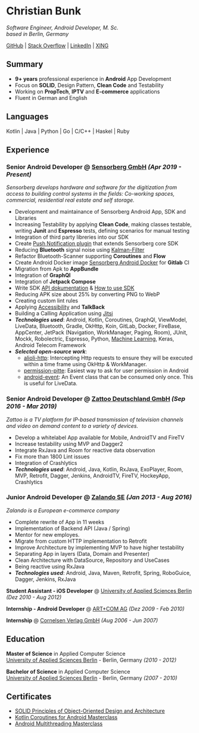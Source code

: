 # Christian Bunk

_Software Engineer, Android Developer, M. Sc.<br> based in Berlin, Germany_ <br>

[GitHub](https://github.com/christianb/) | [Stack Overflow](https://stackoverflow.com/users/14794380/) | [LinkedIn](https://www.linkedin.com/in/christianbunk/) | [XING](https://www.xing.com/profile/Christian_Bunk11/cv)

## Summary
* **9+ years** professional experience in **Android** App Development
* Focus on **SOLID**, Design Pattern, **Clean Code** and Testability
* Working on **PropTech**, **IPTV** and **E-commerce** applications
* Fluent in German and English

## Languages
Kotlin | Java | Python | Go | C/C++ | Haskel | Ruby <br>

## Experience
### **Senior Android Developer** @ [Sensorberg GmbH](https://sensorberg.com/about-us) _(Apr 2019 - Present)_ <br>
_Sensorberg develops hardware and software for the digitization from access to building control systems in the fields: Co-working spaces, commercial, residential real estate and self storage._ <br>

* Development and maintainance of Sensorberg Android App, SDK and Libraries
* Increasing Testability by applying __Clean Code__, making classes testable, writing __Junit__ and __Espresso__ tests, defining scenarios for manual testing
* Integration of third party libreries into our SDK
* Create [Push Notification plugin](https://developer.sensorberg.com/en/smart-spaces/developers/mobile-sdk/android/push/) that extends Sensorberg core SDK
* Reducing __Bluetooth__ signal noise using [Kalman-Filter](https://github.com/christianb/Kalman-Filter)
* Refactor Bluetooth-Scanner supporting __Coroutines__ and __Flow__
* Create Android Docker image [Sensorberg Android Docker](https://github.com/sensorberg/docker-android) for __Gitlab__ CI
* Migration from Apk to __AppBundle__
* Integration of __GraphQl__
* Integration of __Jetpack Compose__
* Write SDK [API dokumentation](https://android.sensorberg.io/sw-sdk/public/android-sdk-kdoc/index.html) & [How to use SDK](https://developer.sensorberg.com/en/smart-spaces/developers/mobile-sdk/android/)
* Reducing APK size about 25% by converting PNG to WebP
* Creating custom lint rules
* Applying [Accessibility](https://www.android.com/accessibility/) and __TalkBack__
* Building a Calling Application using [Jitsi](https://jitsi.github.io/handbook/docs/intro)
* _**Technologies used**_: Android, Kotlin, Coroutines, GraphQl, ViewModel, LiveData, Bluetooth, Gradle, OkHttp, Koin, GitLab, Docker, FireBase, AppCenter, JetPack (Navigation, WorkManager, Paging, Room), JUnit, Mockk, Robolectric, Espresso, Python, [Machine Learning](https://github.com/christianb/NeuralNetwork), Keras, Android Telecom Framework
* _**Selected open-source work**_:
	* [alioli-http](https://github.com/sensorberg/alioli-http): Intercepting Http requests to ensure they will be executed within a time frame using OkHttp & WorkManager.
	* [permission-pitte](https://github.com/sensorberg/permission-bitte): Easiest way to ask for user permission in Android
	* [android-event](https://github.com/sensorberg/android-event): An Event class that can be consumed only once. This is useful for LiveData.

### **Senior Android Developer** @ [Zattoo Deutschland GmbH](https://zattoo.com/company/en/about-us/) _(Sep 2016 - Mar 2019)_ <br>
_Zattoo is a TV platform for IP-based transmission of television channels and video on demand content to a variety of devices._ <br>
* Develop a whitelabel App available for Mobile, AndroidTV and FireTV
* Increase testability using MVP and Dagger2
* Integrate RxJava and Room for reactive data observation
* Fix more than 1800 Lint issues
* Integration of Crashlytics
* _**Technologies used**_: Android, Java, Kotlin, RxJava, ExoPlayer, Room, MVP, Retrofit, Dagger, Jenkins, AndroidTV, FireTV, HockeyApp, Crashlytics

### **Junior Android Developer** @ [Zalando SE](https://corporate.zalando.com/en/newsroom) _(Jan 2013 - Aug 2016)_ <br>
_Zalando is a European e-commerce company_ <br>
* Complete rewrite of App in 11 weeks
* Implementation of Backend API (Java / Spring)
* Mentor for new employes.
* Migrate from custom HTTP implementation to Retrofit
* Improve Architecture by implementing MVP to have higher testability
* Separating App in layers (Data, Domain and Presenter)
* Clean Architecture with DataSource, Repository and UseCases
* Being reactive using RxJava
* _**Technologies used**_: Android, Java, Maven, Retrofit, Spring, RoboGuice, Dagger, Jenkins, RxJava

**Student Assistant - iOS Developer** @ [University of Applied Sciences Berlin](https://www.htw-berlin.de/en/) _(Dez 2010 - Aug 2012)_ <br>

**Internship - Android Developer** @ [ART+COM AG](https://www.htw-berlin.de/en/) _(Dez 2009 - Feb 2010)_ <br>

**Internship** @ [Cornelsen Verlag GmbH](https://www.cornelsen.de/) _(Aug 2006 - Jun 2007)_ <br>

## Education
**Master of Science** in Applied Computer Science <br>
[University of Applied Sciences Berlin](https://www.htw-berlin.de/en/) - Berlin, Germany _(2010 - 2012)_

**Bachelor of Science** in Applied Computer Science <br>
[University of Applied Sciences Berlin](https://www.htw-berlin.de/en/) - Berlin, Germany _(2007 - 2010)_

## Certificates
* [SOLID Principles of Object-Oriented Design and Architecture](https://www.udemy.com/certificate/UC-362ff42a-9cdb-4e4d-bc34-d6f33b9d68a7/)
* [Kotlin Coroutines for Android Masterclass](https://www.udemy.com/certificate/UC-f8edec3e-b695-4f12-a102-fb389aac03b3/)
* [Android Multithreading Masterclass](https://www.udemy.com/certificate/UC-37c6e9e4-74fc-490d-abdb-7dd66ce94ced/)
